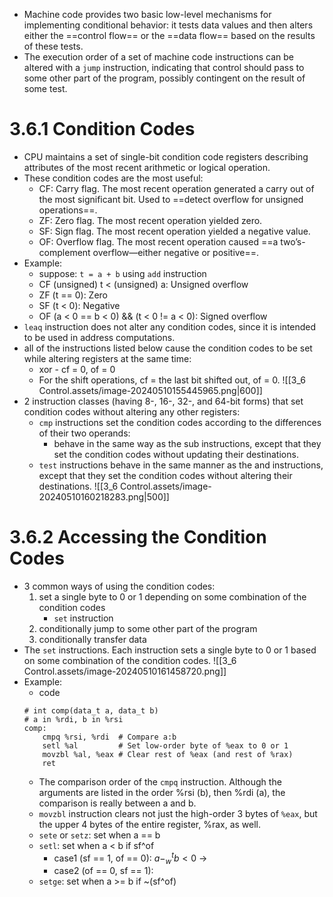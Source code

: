 * Machine code provides two basic low-level mechanisms for implementing conditional behavior: it tests data values and then alters either the ==control flow== or the ==data flow== based on the results of these tests.
* The execution order of a set of machine code instructions can be altered with a `jump` instruction, indicating that control should pass to some other part of the program, possibly contingent on the result of some test.

# 3.6.1 Condition Codes
* CPU maintains a set of single-bit condition code registers describing attributes of the most recent arithmetic or logical operation.
* These condition codes are the most useful:
	* CF: Carry flag. The most recent operation generated a carry out of the most significant bit. Used to ==detect overflow for unsigned operations==.
	* ZF: Zero flag. The most recent operation yielded zero.
	* SF: Sign flag. The most recent operation yielded a negative value.
	* OF: Overflow flag. The most recent operation caused ==a two’s-complement overflow—either negative or positive==.
* Example:
	* suppose: `t = a + b` using `add` instruction
	* CF (unsigned) t < (unsigned) a: Unsigned overflow
	* ZF (t == 0): Zero
	* SF (t < 0): Negative
	* OF (a < 0 == b < 0) && (t < 0 != a < 0): Signed overflow
* `leaq` instruction does not alter any condition codes, since it is intended to be used in address computations.
* all of the instructions listed below cause the condition codes to be set while altering registers at the same time:
	* xor - cf = 0, of = 0
	* For the shift operations, cf = the last bit shifted out, of = 0.
	![[3_6 Control.assets/image-20240510155445965.png|600]]
* 2 instruction classes (having 8-, 16-, 32-, and 64-bit forms) that set condition codes without altering any other registers:
	* `cmp` instructions set the condition codes according to the differences of their two operands:
		* behave in the same way as the sub instructions, except that they set the condition codes without updating their destinations.
	* `test` instructions behave in the same manner as the and instructions, except that they set the condition codes without altering their destinations.
	![[3_6 Control.assets/image-20240510160218283.png|500]]


# 3.6.2 Accessing the Condition Codes
* 3 common ways of using the condition codes:
	1. set a single byte to 0 or 1 depending on some combination of the condition codes 
		* `set` instruction
	2. conditionally jump to some other part of the program 
	3. conditionally transfer data
* The `set` instructions. Each instruction sets a single byte to 0 or 1 based on some combination of the condition codes.
	![[3_6 Control.assets/image-20240510161458720.png]]
* Example:
	* code
	```z80
	# int comp(data_t a, data_t b)
	# a in %rdi, b in %rsi
	comp:
		cmpq %rsi, %rdi  # Compare a:b
		setl %al         # Set low-order byte of %eax to 0 or 1
		movzbl %al, %eax # Clear rest of %eax (and rest of %rax)
		ret
	```
	* The comparison order of the `cmpq` instruction. Although the arguments are listed in the order %rsi (b), then %rdi (a), the comparison is really between a and b.
	* `movzbl` instruction clears not just the high-order 3 bytes of `%eax`, but the upper 4 bytes of the entire register, %rax, as well.
	* `sete` or `setz`: set when a == b
	* `setl`: set when a < b if sf^of
		* case1 (sf == 1, of == 0): $a-^t_wb<0$ -> 
		* case2 (of == 0, sf == 1): 
	* `setge`: set when a >= b if ~(sf^of)

















































